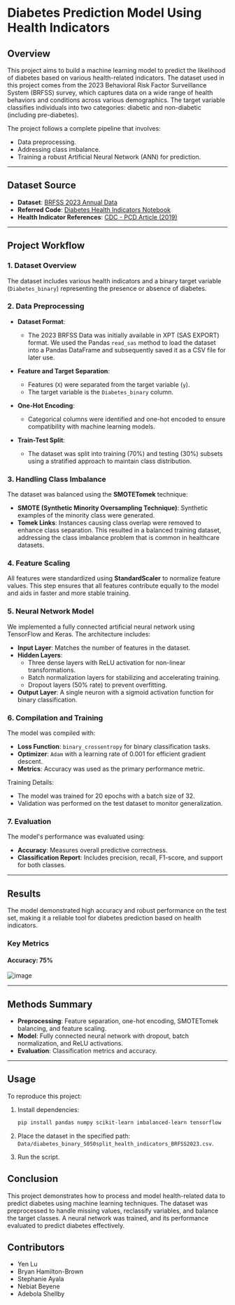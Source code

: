 # Diabetes Prediction Model Using Health Indicators

## Overview

This project aims to build a machine learning model to predict the likelihood of diabetes based on various health-related indicators. The dataset used in this project comes from the 2023 Behavioral Risk Factor Surveillance System (BRFSS) survey, which captures data on a wide range of health behaviors and conditions across various demographics. The target variable classifies individuals into two categories: diabetic and non-diabetic (including pre-diabetes).

The project follows a complete pipeline that involves:

- Data preprocessing.
- Addressing class imbalance.
- Training a robust Artificial Neural Network (ANN) for prediction.

---

## Dataset Source

- **Dataset**: [BRFSS 2023 Annual Data](https://www.cdc.gov/brfss/annual_data/annual_2023.html)
- **Referred Code**: [Diabetes Health Indicators Notebook](https://www.kaggle.com/code/alexteboul/diabetes-health-indicators-dataset-notebook/notebook)
- **Health Indicator References**: [CDC - PCD Article (2019)](https://www.cdc.gov/pcd/issues/2019/19_0109.htm)

---

## Project Workflow

### 1. **Dataset Overview**

The dataset includes various health indicators and a binary target variable (`Diabetes_binary`) representing the presence or absence of diabetes. 

### 2. **Data Preprocessing**

- **Dataset Format**:
  - The 2023 BRFSS Data was initially available in XPT (SAS EXPORT) format. We used the Pandas `read_sas` method to load the dataset into a Pandas DataFrame and subsequently saved it as a CSV file for later use.

- **Feature and Target Separation**:
  - Features (`X`) were separated from the target variable (`y`).
  - The target variable is the `Diabetes_binary` column.

- **One-Hot Encoding**:
  - Categorical columns were identified and one-hot encoded to ensure compatibility with machine learning models.

- **Train-Test Split**:
  - The dataset was split into training (70%) and testing (30%) subsets using a stratified approach to maintain class distribution.

### 3. **Handling Class Imbalance**

The dataset was balanced using the **SMOTETomek** technique:

- **SMOTE (Synthetic Minority Oversampling Technique)**: Synthetic examples of the minority class were generated.
- **Tomek Links**: Instances causing class overlap were removed to enhance class separation.
This resulted in a balanced training dataset, addressing the class imbalance problem that is common in healthcare datasets.

### 4. **Feature Scaling**

All features were standardized using **StandardScaler** to normalize feature values. This step ensures that all features contribute equally to the model and aids in faster and more stable training.

### 5. **Neural Network Model**

We implemented a fully connected artificial neural network using TensorFlow and Keras. The architecture includes:

- **Input Layer**: Matches the number of features in the dataset.
- **Hidden Layers**:
  - Three dense layers with ReLU activation for non-linear transformations.
  - Batch normalization layers for stabilizing and accelerating training.
  - Dropout layers (50% rate) to prevent overfitting.
- **Output Layer**: A single neuron with a sigmoid activation function for binary classification.

### 6. **Compilation and Training**

The model was compiled with:

- **Loss Function**: `binary_crossentropy` for binary classification tasks.
- **Optimizer**: `Adam` with a learning rate of 0.001 for efficient gradient descent.
- **Metrics**: Accuracy was used as the primary performance metric.

Training Details:

- The model was trained for 20 epochs with a batch size of 32.
- Validation was performed on the test dataset to monitor generalization.

### 7. **Evaluation**

The model's performance was evaluated using:

- **Accuracy**: Measures overall predictive correctness.
- **Classification Report**: Includes precision, recall, F1-score, and support for both classes.

---

## Results

The model demonstrated high accuracy and robust performance on the test set, making it a reliable tool for diabetes prediction based on health indicators.

### Key Metrics

#### **Accuracy**: 75%

![image](https://github.com/user-attachments/assets/6443be22-d434-4069-8cc8-8c3b7f707e8b)

---

## Methods Summary

- **Preprocessing**: Feature separation, one-hot encoding, SMOTETomek balancing, and feature scaling.
- **Model**: Fully connected neural network with dropout, batch normalization, and ReLU activations.
- **Evaluation**: Classification metrics and accuracy.

---

## Usage

To reproduce this project:

1. Install dependencies:

   ```bash
   pip install pandas numpy scikit-learn imbalanced-learn tensorflow
   ```

2. Place the dataset in the specified path: `Data/diabetes_binary_5050split_health_indicators_BRFSS2023.csv`.

3. Run the script.

## Conclusion

This project demonstrates how to process and model health-related data to predict diabetes using machine learning techniques. The dataset was preprocessed to handle missing values, reclassify variables, and balance the target classes. A neural network was trained, and its performance evaluated to predict diabetes effectively.

## Contributors

- Yen Lu
- Bryan Hamilton-Brown
- Stephanie Ayala
- Nebiat Beyene
- Adebola Shellby
